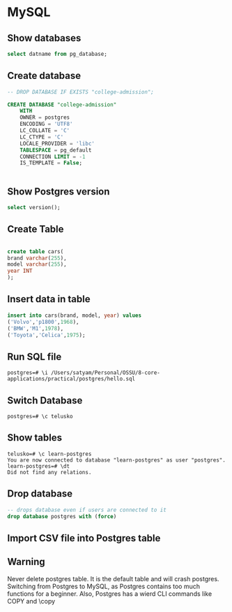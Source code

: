 # MySQL

## Show databases

```sql
select datname from pg_database;
```

## Create database

```sql
-- DROP DATABASE IF EXISTS "college-admission";

CREATE DATABASE "college-admission"
    WITH
    OWNER = postgres
    ENCODING = 'UTF8'
    LC_COLLATE = 'C'
    LC_CTYPE = 'C'
    LOCALE_PROVIDER = 'libc'
    TABLESPACE = pg_default
    CONNECTION LIMIT = -1
    IS_TEMPLATE = False;
    
```

## Show Postgres version

```sql
select version();
```

## Create Table

```sql

create table cars(
brand varchar(255),
model varchar(255),
year INT
);
```

## Insert data in table

```sql
insert into cars(brand, model, year) values
('Volvo','p1800',1968),
('BMW','M1',1978),
('Toyota','Celica',1975);
```

## Run SQL file

```shell
postgres=# \i /Users/satyam/Personal/OSSU/8-core-applications/practical/postgres/hello.sql 
```

## Switch Database

```shell
postgres=# \c telusko

```

## Show tables

```shell
telusko=# \c learn-postgres
You are now connected to database "learn-postgres" as user "postgres".
learn-postgres=# \dt
Did not find any relations.
```

## Drop database

```sql
-- drops database even if users are connected to it
drop database postgres with (force)
```

## Import CSV file into Postgres table

## Warning

Never delete postgres table. It is the default table and will crash postgres.
Switching from Postgres to MySQL, as Postgres contains too much functions for a beginner.
Also, Postgres has a wierd CLI commands like COPY and \copy

